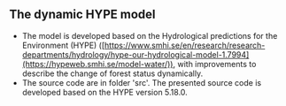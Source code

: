 The dynamic HYPE model
---
- The model is developed based on the Hydrological predictions for the Environment (HYPE) ([https://www.smhi.se/en/research/research-departments/hydrology/hype-our-hydrological-model-1.7994](https://hypeweb.smhi.se/model-water/)), with improvements to describe the change of forest status dynamically.
- The source code are in folder 'src'. The presented source code is developed based on the HYPE version 5.18.0. 
